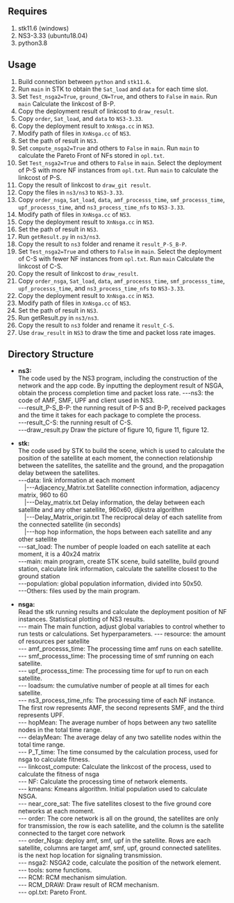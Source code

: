 ## Requires  
1. stk11.6 (windows)  
3. NS3-3.33 (ubuntu18.04)  
4. python3.8  

## Usage
1. Build connection between `python` and `stk11.6`.
1. Run `main` in STK to obtain the `Sat_load` and `data` for each time slot.
1. Set `Test_nsga2=True`, `ground_CN=True`, and others to `False` in `main`. Run `main` Calculate the linkcost of B-P.
1. Copy the deployment result of linkcost to `draw_result`.
1. Copy `order`, `Sat_load`, and `data` to `NS3-3.33`.
1. Copy the deployment result to `XnNsga.cc` in `NS3`.
1. Modify path of files in `XnNsga.cc` of `NS3`.  
1. Set the path of result in `NS3`.
1. Set `compute_nsga2=True` and others to `False` in `main`. Run `main` to calculate the Pareto Front of NFs stored in `opl.txt`.
1. Set `Test_nsga2=True` and others to `False` in `main`. Select the deployment of P-S with more NF instances from `opl.txt`. Run `main` to calculate the linkcost of P-S.
1. Copy the result of linkcost to `draw_git result`.
1. Copy the files in `ns3/ns3` to `NS3-3.33`.
1. Copy `order_nsga`, `Sat_load`, `data`, `amf_processs_time`, `smf_processs_time`, `upf_processs_time`, and `ns3_process_time_nfs` to `NS3-3.33`.
1. Modify path of files in `XnNsga.cc` of `NS3`.  
1. Copy the deployment result to `XnNsga.cc` in `NS3`.
1. Set the path of result in `NS3`.  
1. Run `getResult.py` in `ns3/ns3`.
1. Copy the result to `ns3` folder and rename it `result_P-S_B-P`.
1. Set `Test_nsga2=True` and others to `False` in `main`. Select the deployment of C-S with fewer NF instances from `opl.txt`. Run `main` Calculate the linkcost of C-S.
1. Copy the result of  linkcost to `draw_result`.
1. Copy `order_nsga`, `Sat_load`, `data`, `amf_processs_time`, `smf_processs_time`, `upf_processs_time`, and `ns3_process_time_nfs` to `NS3-3.33`.
1. Copy the deployment result to `XnNsga.cc` in `NS3`.
1. Modify path of files in `XnNsga.cc` of `NS3`.
1. Set the path of result in `NS3`.
1. Run getResult.py in `ns3/ns3`.
1. Copy the result to `ns3` folder and rename it `result_C-S`.  
1. Use `draw_result` in `NS3` to draw the time and packet loss rate images.  



## Directory Structure  
* **ns3:**  
The code used by the NS3 program, including the construction of the network and the app code. By inputting the deployment result of NSGA, obtain the process completion time and packet loss rate.
---ns3: the code of AMF, SMF, UPF and client used in NS3.  
---result_P-S_B-P: the running result of P-S and B-P, received packages and the time it takes for each package to complete the process.  
---result_C-S: the running result of C-S.  
---draw_result.py Draw the picture of figure 10, figure 11, figure 12.
* **stk:**   
The code used by STK to build the scene, which is used to calculate the position of the satellite at each moment, the connection relationship between the satellites, the satellite and the ground, and the propagation delay between the satellites.  
---data: link information at each moment  
&emsp;|---Adjacency_Matrix.txt Satellite connection information, adjacency matrix, 960 to 60  
&emsp;|---Delay_matrix.txt Delay information, the delay between each satellite and any other satellite, 960x60, dijkstra algorithm  
&emsp;|---Delay_Matrix_origin.txt The reciprocal delay of each satellite from the connected satellite (in seconds)  
&emsp;|---hop hop information, the hops between each satellite and any other satellite  
---sat_load: The number of people loaded on each satellite at each moment, it is a 40x24 matrix  
---main: main program, create STK scene, build satellite, build ground station, calculate link information, calculate the satellite closest to the ground station  
---population: global population information, divided into 50x50.  
---Others: files used by the main program.  

* **nsga:**  
Read the stk running results and calculate the deployment position of NF instances. Statistical plotting of NS3 results.  
--- main The main function, adjust global variables to control whether to run tests or calculations. Set hyperparameters. 
--- resource: the amount of resources per satellite  
--- amf_processs_time: The processing time amf runs on each satellite.  
--- smf_processs_time: The processing time of smf running on each satellite.  
--- upf_processs_time: The processing time for upf to run on each satellite.  
--- loadsum: the cumulative number of people at all times for each satellite.  
--- ns3_process_time_nfs: The processing time of each NF instance. The first row represents AMF, the second represents SMF, and the third represents UPF.   
--- hopMean: The average number of hops between any two satellite nodes in the total time range.  
--- delayMean: The average delay of any two satellite nodes within the total time range.  
--- P_T_time: The time consumed by the calculation process, used for nsga to calculate fitness.  
--- linkcost_compute: Calculate the linkcost of the process, used to calculate the fitness of nsga  
--- NF: Calculate the processing time of network elements.  
--- kmeans: Kmeans algorithm. Initial population used to calculate NSGA.  
--- near_core_sat: The five satellites closest to the five ground core networks at each moment.  
--- order: The core network is all on the ground, the satellites are only for transmission, the row is each satellite, and the column is the satellite connected to the target core network  
--- order_Nsga: deploy amf, smf, upf in the satellite. Rows are each satellite, columns are target amf, smf, upf, ground connected satellites. is the next hop location for signaling transmission.    
--- nsga2: NSGA2 code, calculate the position of the network element.    
--- tools: some functions.  
--- RCM: RCM mechanism simulation.    
--- RCM_DRAW: Draw result of RCM mechanism.  
--- opl.txt: Pareto Front.  

